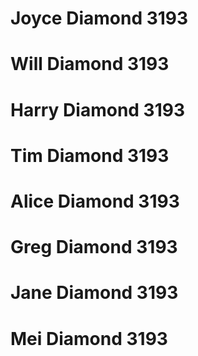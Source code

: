 # Joyce Diamond 3193
# Will Diamond 3193
# Harry Diamond 3193
# Tim Diamond 3193
# Alice Diamond 3193
# Greg Diamond 3193
# Jane Diamond 3193
# Mei Diamond 3193
